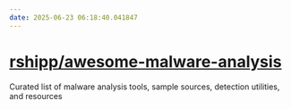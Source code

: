 ```yaml
---
date: 2025-06-23 06:18:40.041847
---
```


# [rshipp/awesome-malware-analysis](https://github.com/rshipp/awesome-malware-analysis)

Curated list of malware analysis tools, sample sources, detection utilities, and resources